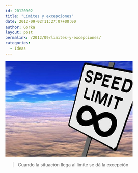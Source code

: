 ```yaml
---
id: 20120902
title: "Límites y excepciones"
date: 2012-09-02T11:27:07+00:00
author: Gorka
layout: post
permalink: /2012/09/limites-y-excepciones/
categories:
  - Ideas
---
```

<img style="margin: auto;" src="/public/img/2012/09/speed-limit-infinity.jpg" alt="Speed limit infinity" />

> Cuando la situación llega al limite se dá la excepción
